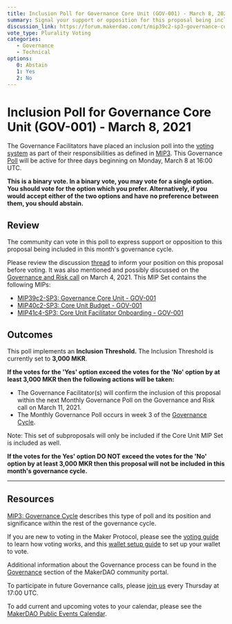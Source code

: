 ```yaml
---
title: Inclusion Poll for Governance Core Unit (GOV-001) - March 8, 2021
summary: Signal your support or opposition for this proposal being included in this month's governance cycle. 
discussion_link: https://forum.makerdao.com/t/mip39c2-sp3-governance-core-unit-gov-001/6348
vote_type: Plurality Voting
categories:
   - Governance
   - Technical
options:
   0: Abstain
   1: Yes
   2: No
---
```

# Inclusion Poll for Governance Core Unit (GOV-001) - March 8, 2021

The Governance Facilitators have placed an inclusion poll into the [voting system](https://vote.makerdao.com/polling) as part of their responsibilities as defined in [MIP3](https://github.com/makerdao/mips/blob/master/MIP3/mip3.md). This Governance [Poll](https://community-development.makerdao.com/en/learn/governance/on-chain-gov) will be active for three days beginning on Monday, March 8 at 16:00 UTC.

**This is a binary vote. In a binary vote, you may vote for a single option. You should vote for the option which you prefer. Alternatively, if you would accept either of the two options and have no preference between them, you should abstain.**

## Review

The community can vote in this poll to express support or opposition to this proposal being included in this month's governance cycle.

Please review the discussion [thread](https://forum.makerdao.com/t/mip39c2-sp3-governance-core-unit-gov-001/6348) to inform your position on this proposal before voting. It was also mentioned and possibly discussed on the [Governance and Risk call](https://forum.makerdao.com/t/agenda-discussion-scientific-governance-and-risk-131-thursday-march-4-17-00-utc/6737) on March 4, 2021. This MIP Set contains the following MIPs:
* [MIP39c2-SP3: Governance Core Unit - GOV-001](https://forum.makerdao.com/t/mip39c2-sp3-governance-core-unit-gov-001/6348)
* [MIP40c2-SP3: Core Unit Budget - GOV-001](https://forum.makerdao.com/t/mip40c2-sp3-core-unit-budget-gov-001/6349)
* [MIP41c4-SP3: Core Unit Facilitator Onboarding - GOV-001](https://forum.makerdao.com/t/mip41c4-sp3-core-unit-facilitator-onboarding/6350)

## Outcomes

This poll implements an **Inclusion Threshold.** The Inclusion Threshold is currently set to **3,000 MKR**.

**If the votes for the 'Yes' option exceed the votes for the 'No' option by at least 3,000 MKR then the following actions will be taken:**
* The Governance Facilitator(s) will confirm the inclusion of this proposal within the next Monthly Governance Poll on the Governance and Risk call on March 11, 2021. 
* The Monthly Governance Poll occurs in week 3 of the [Governance Cycle](https://github.com/makerdao/mips/blob/master/MIP3/mip3.md).

Note: This set of subproposals will only be included if the Core Unit MIP Set is included as well.

**If the votes for the Yes' option DO NOT exceed the votes for the 'No' option by at least 3,000 MKR then this proposal will not be included in this month's governance cycle.**

---

## Resources

[MIP3: Governance Cycle](https://github.com/makerdao/mips/blob/master/MIP3/mip3.md) describes this type of poll and its position and significance within the rest of the governance cycle.

If you are new to voting in the Maker Protocol, please see the [voting guide](https://community-development.makerdao.com/en/learn/governance/how-voting-works/) to learn how voting works, and this [wallet setup guide](https://community-development.makerdao.com/en/learn/governance/voting-setup/) to set up your wallet to vote.

Additional information about the Governance process can be found in the [Governance](https://community-development.makerdao.com/en/learn/governance) section of the MakerDAO community portal.

To participate in future Governance calls, please [join us](https://github.com/makerdao/community/tree/master/governance/governance-and-risk-meetings) every Thursday at 17:00 UTC.

To add current and upcoming votes to your calendar, please see the [MakerDAO Public Events Calendar](https://calendar.google.com/calendar/embed?src=makerdao.com_3efhm2ghipksegl009ktniomdk%40group.calendar.google.com&ctz=UTC&mode=week&showCalendars=0&showPrint=0).
